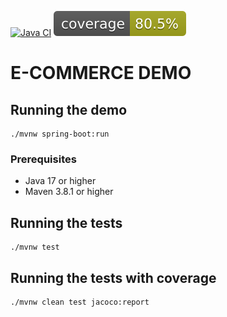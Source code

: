 [![Java CI](https://github.com/yacosta738/ecommerce-demo/actions/workflows/ci-cd.yml/badge.svg)](https://github.com/yacosta738/ecommerce-demo/actions/workflows/ci-cd.yml)
![coverage](.github/badges/jacoco.svg)

# E-COMMERCE DEMO

## Running the demo

```shell
./mvnw spring-boot:run
```

### Prerequisites
- Java 17 or higher
- Maven 3.8.1 or higher

## Running the tests

```shell
./mvnw test
```

## Running the tests with coverage

```shell
./mvnw clean test jacoco:report
```
